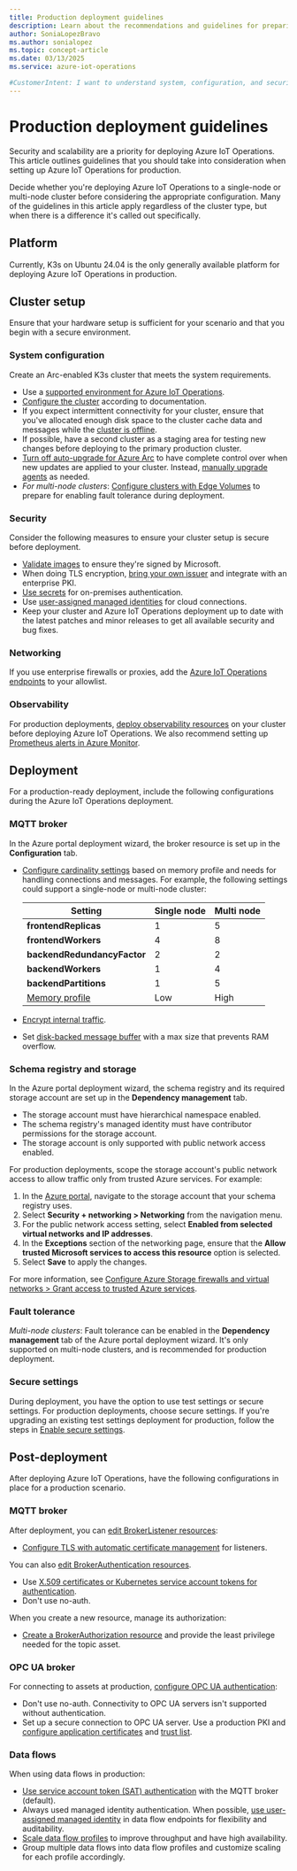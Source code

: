 ```yaml
---
title: Production deployment guidelines
description: Learn about the recommendations and guidelines for preparing Azure IoT Operations for a production deployment.
author: SoniaLopezBravo
ms.author: sonialopez
ms.topic: concept-article
ms.date: 03/13/2025
ms.service: azure-iot-operations

#CustomerIntent: I want to understand system, configuration, and security best practices before deploying to production.
---
```


# Production deployment guidelines

Security and scalability are a priority for deploying Azure IoT Operations. This article outlines guidelines that you should take into consideration when setting up Azure IoT Operations for production.

Decide whether you're deploying Azure IoT Operations to a single-node or multi-node cluster before considering the appropriate configuration. Many of the guidelines in this article apply regardless of the cluster type, but when there is a difference it's called out specifically.

## Platform

Currently, K3s on Ubuntu 24.04 is the only generally available platform for deploying Azure IoT Operations in production.

## Cluster setup

Ensure that your hardware setup is sufficient for your scenario and that you begin with a secure environment.

### System configuration

Create an Arc-enabled K3s cluster that meets the system requirements.

* Use a [supported environment for Azure IoT Operations](../overview-iot-operations.md#supported-environments).
* [Configure the cluster](./howto-prepare-cluster.md) according to documentation.
* If you expect intermittent connectivity for your cluster, ensure that you've allocated enough disk space to the cluster cache data and messages while the [cluster is offline](../overview-iot-operations.md#offline-support).
* If possible, have a second cluster as a staging area for testing new changes before deploying to the primary production cluster.
* [Turn off auto-upgrade for Azure Arc](/azure/azure-arc/kubernetes/agent-upgrade#toggle-automatic-upgrade-on-or-off-when-connecting-a-cluster-to-azure-arc) to have complete control over when new updates are applied to your cluster. Instead, [manually upgrade agents](/azure/azure-arc/kubernetes/agent-upgrade#manually-upgrade-agents) as needed.
* *For multi-node clusters*: [Configure clusters with Edge Volumes](./howto-prepare-cluster.md#configure-multi-node-clusters-for-azure-container-storage) to prepare for enabling fault tolerance during deployment.

### Security

Consider the following measures to ensure your cluster setup is secure before deployment.

* [Validate images](../secure-iot-ops/howto-validate-images.md) to ensure they're signed by Microsoft.
* When doing TLS encryption, [bring your own issuer](../secure-iot-ops/concept-default-root-ca.md#bring-your-own-issuer) and integrate with an enterprise PKI.
* [Use secrets](../secure-iot-ops/howto-manage-secrets.md) for on-premises authentication.
* Use [user-assigned managed identities](./howto-enable-secure-settings.md#set-up-a-user-assigned-managed-identity-for-cloud-connections) for cloud connections.
* Keep your cluster and Azure IoT Operations deployment up to date with the latest patches and minor releases to get all available security and bug fixes.

### Networking

If you use enterprise firewalls or proxies, add the [Azure IoT Operations endpoints](./overview-deploy.md#azure-iot-operations-endpoints) to your allowlist.

### Observability

For production deployments, [deploy observability resources](../configure-observability-monitoring/howto-configure-observability.md) on your cluster before deploying Azure IoT Operations. We also recommend setting up [Prometheus alerts in Azure Monitor](/azure/azure-monitor/alerts/prometheus-alerts).

## Deployment

For a production-ready deployment, include the following configurations during the Azure IoT Operations deployment.

### MQTT broker

In the Azure portal deployment wizard, the broker resource is set up in the **Configuration** tab.

* [Configure cardinality settings](../manage-mqtt-broker/howto-configure-availability-scale.md#configure-cardinality-directly) based on memory profile and needs for handling connections and messages. For example, the following settings could support a single-node or multi-node cluster:

  | Setting | Single node | Multi node |
  | ------- | ----------- | ---------- |
  | **frontendReplicas** | 1 | 5 |
  | **frontendWorkers** | 4 | 8 |
  | **backendRedundancyFactor** | 2 | 2 |
  | **backendWorkers** | 1 | 4 |
  | **backendPartitions** | 1 | 5 |
  | [Memory profile](../manage-mqtt-broker/howto-configure-availability-scale.md#configure-memory-profile) | Low | High |

* [Encrypt internal traffic](../manage-mqtt-broker/howto-encrypt-internal-traffic.md).

* Set [disk-backed message buffer](../manage-mqtt-broker/howto-disk-backed-message-buffer.md) with a max size that prevents RAM overflow.

### Schema registry and storage

In the Azure portal deployment wizard, the schema registry and its required storage account are set up in the **Dependency management** tab.


* The storage account must have hierarchical namespace enabled.
* The schema registry's managed identity must have contributor permissions for the storage account.
* The storage account is only supported with public network access enabled.

For production deployments, scope the storage account's public network access to allow traffic only from trusted Azure services. For example:

1. In the [Azure portal](https://portal.azure.com), navigate to the storage account that your schema registry uses.
1. Select **Security + networking > Networking** from the navigation menu.
1. For the public network access setting, select **Enabled from selected virtual networks and IP addresses**.
1. In the **Exceptions** section of the networking page, ensure that the **Allow trusted Microsoft services to access this resource** option is selected.
1. Select **Save** to apply the changes.

For more information, see [Configure Azure Storage firewalls and virtual networks > Grant access to trusted Azure services](../../storage/common/storage-network-security.md#grant-access-to-trusted-azure-services).

### Fault tolerance

*Multi-node clusters*: Fault tolerance can be enabled in the **Dependency management** tab of the Azure portal deployment wizard. It's only supported on multi-node clusters, and is recommended for production deployment.

### Secure settings

During deployment, you have the option to use test settings or secure settings. For production deployments, choose secure settings. If you're upgrading an existing test settings deployment for production, follow the steps in [Enable secure settings](./howto-enable-secure-settings.md).

## Post-deployment

After deploying Azure IoT Operations, have the following configurations in place for a production scenario.

### MQTT broker

After deployment, you can [edit BrokerListener resources](../manage-mqtt-broker/howto-configure-brokerlistener.md):

* [Configure TLS with automatic certificate management](../manage-mqtt-broker/howto-configure-brokerlistener.md#configure-tls-with-automatic-certificate-management) for listeners.

You can also [edit BrokerAuthentication resources](../manage-mqtt-broker/howto-configure-authentication.md).

* Use [X.509 certificates or Kubernetes service account tokens for authentication](../manage-mqtt-broker/howto-configure-authentication.md#configure-authentication-method). 
* Don't use no-auth.

When you create a new resource, manage its authorization:

* [Create a BrokerAuthorization resource](../manage-mqtt-broker/howto-configure-authorization.md) and provide the least privilege needed for the topic asset.

### OPC UA broker

For connecting to assets at production, [configure OPC UA authentication](../discover-manage-assets/overview-opcua-broker-certificates-management.md):

* Don't use no-auth. Connectivity to OPC UA servers isn't supported without authentication.
* Set up a secure connection to OPC UA server. Use a production PKI and [configure application certificates](../discover-manage-assets/howto-configure-opcua-certificates-infrastructure.md#configure-a-self-signed-application-instance-certificate) and [trust list](../discover-manage-assets/howto-configure-opcua-certificates-infrastructure.md#configure-the-trusted-certificates-list).

### Data flows

When using data flows in production:

* [Use service account token (SAT) authentication](../connect-to-cloud/howto-configure-mqtt-endpoint.md#kubernetes-service-account-token-sat) with the MQTT broker (default).
* Always used managed identity authentication. When possible, [use user-assigned managed identity](../connect-to-cloud/howto-configure-mqtt-endpoint.md#user-assigned-managed-identity) in data flow endpoints for flexibility and auditability.
* [Scale data flow profiles](../connect-to-cloud/howto-configure-dataflow-profile.md#scaling) to improve throughput and have high availability.
* Group multiple data flows into data flow profiles and customize scaling for each profile accordingly. 


